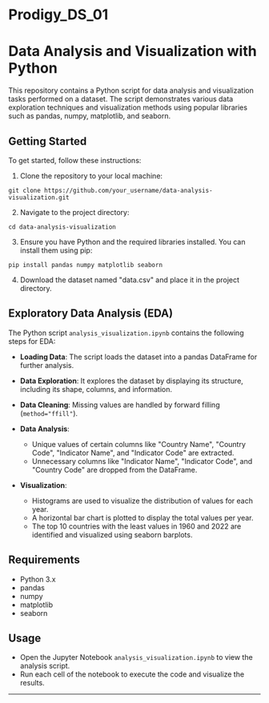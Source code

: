 # Prodigy_DS_01

# Data Analysis and Visualization with Python

This repository contains a Python script for data analysis and visualization tasks performed on a dataset. The script demonstrates various data exploration techniques and visualization methods using popular libraries such as pandas, numpy, matplotlib, and seaborn.

## Getting Started

To get started, follow these instructions:

1. Clone the repository to your local machine:

```
git clone https://github.com/your_username/data-analysis-visualization.git
```

2. Navigate to the project directory:

```
cd data-analysis-visualization
```

3. Ensure you have Python and the required libraries installed. You can install them using pip:

```
pip install pandas numpy matplotlib seaborn
```

4. Download the dataset named "data.csv" and place it in the project directory.

## Exploratory Data Analysis (EDA)

The Python script `analysis_visualization.ipynb` contains the following steps for EDA:

- **Loading Data**: The script loads the dataset into a pandas DataFrame for further analysis.
  
- **Data Exploration**: It explores the dataset by displaying its structure, including its shape, columns, and information.

- **Data Cleaning**: Missing values are handled by forward filling (`method="ffill"`).

- **Data Analysis**:
  - Unique values of certain columns like "Country Name", "Country Code", "Indicator Name", and "Indicator Code" are extracted.
  - Unnecessary columns like "Indicator Name", "Indicator Code", and "Country Code" are dropped from the DataFrame.

- **Visualization**:
  - Histograms are used to visualize the distribution of values for each year.
  - A horizontal bar chart is plotted to display the total values per year.
  - The top 10 countries with the least values in 1960 and 2022 are identified and visualized using seaborn barplots.

## Requirements

- Python 3.x
- pandas
- numpy
- matplotlib
- seaborn

## Usage

- Open the Jupyter Notebook `analysis_visualization.ipynb` to view the analysis script.
- Run each cell of the notebook to execute the code and visualize the results.

----
